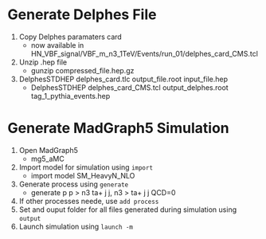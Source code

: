 Generate Delphes File
==================

1. Copy Delphes paramaters card
   * now available in HN_VBF_signal/VBF_m_n3_1TeV/Events/run_01/delphes_card_CMS.tcl
2. Unzip .hep file
   * gunzip compressed_file.hep.gz
3. DelphesSTDHEP delphes_card.tlc output_file.root input_file.hep
   * DelphesSTDHEP delphes_card_CMS.tcl output_delphes.root tag_1_pythia_events.hep
   
Generate MadGraph5 Simulation
=======================

1. Open MadGraph5
   * mg5_aMC
2. Import model for simulation using `import`
   * import model SM_HeavyN_NLO
3. Generate process using `generate`
   * generate p p > n3 ta+ j j, n3 > ta+ j j QCD=0
4. If other processes neede, use `add process`
5. Set and ouput folder for all files generated during simulation using `output`
6. Launch simulation using `launch -m`

